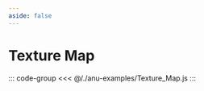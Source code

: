 ```yaml
---
aside: false
---
```


<script setup>
import { textureMap } from '../anu-examples/Texture_Map.js'
//import singleView  from '../vue_components/singleView.vue'
</script>

# Texture Map

<singleView :scene="textureMap" />

::: code-group
<<< @/./anu-examples/Texture_Map.js 
:::